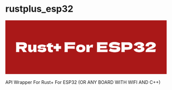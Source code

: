 # rustplus_esp32  
![Logo](https://raw.githubusercontent.com/Fakemayham084/rustplus_esp32/main/rustpluslogo.png)

API Wrapper For Rust+ For ESP32 (OR ANY BOARD WITH WIFI AND C++)
